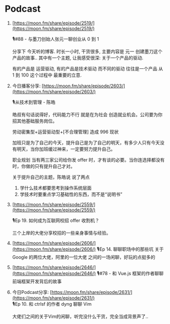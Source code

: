 # Podcast

1. [https://moon.fm/share/episode/2519/](https://moon.fm/share/episode/2519/)

   🎙\#88 - 与墨刀创始人张元一聊创业从 0 到 1

   分享下 今天听的博客. 时长一小时, 干货很多, 主要内容是 元一 创建墨刀这个产品的故事.. 其中有一个主题, 让我感受很深: 关于一个产品的驱动.

   有的产品是 运营驱动, 有的产品是技术驱动 而不同的驱动 往往是一个产品 从 1 到 100 这个过程中 最重要的立意.

2. 今日播客分享: [https://moon.fm/share/episode/2603/](https://moon.fm/share/episode/2603/)

   🎙从技术到管理 - 陈皓

   皓叔有句话说得好，代码能力不行 就是在为社会 创造就业机会。公司要为你招其他基础服务岗位。

   劳动密集型+运营驱动型+\[不合理管理\] 造成 996 现状

   加班只是为了自己的今天，提升自己是为了自己的明天，有多少人只有今天没有明天，当你加班缓过神来，一定要努力提升自己。

   职业规划 当有两三家公司给你发 offer 时，才有谈的必要。当你连选择都没有时，你做的只有提升自己才对。

   关于提升自己的主题，陈皓说 说了两点

   1. 学什么技术都要思考到操作系统层面
   2. 学技术时要重点学习基础性的东西，而不是“说明书”

3. [https://moon.fm/share/episode/2559/](https://moon.fm/share/episode/2559/)

   🎙Ep 19. 如何成为互联网校招 offer 收割机？

   三个上岸的大佬分享校招的一些亲身事情与经验。

4. [https://moon.fm/share/episode/2606/](https://moon.fm/share/episode/2606/)  🎙Ep 14. 聊聊职场中的那些坑 关于 Google 的两位大佬，阿里的一位大佬 之间的一场闲聊，好玩的点挺多的
5. [https://moon.fm/share/episode/2646/](https://moon.fm/share/episode/2646/)  🎙\#78 - 和 Vue.js 框架的作者聊聊前端框架开发背后的故事
6. 今日Podcast分享: [https://moon.fm/share/episode/2631/](https://moon.fm/share/episode/2631/)   
   🎙Ep 10. 和 ctrlsf 的作者 dyng 聊聊 Vim

   大佬们之间的关于Vim的闲聊，听完没什么干货，完全当成背景声了..

